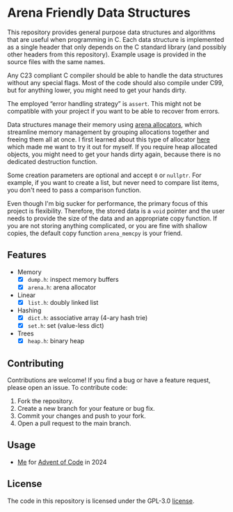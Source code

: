 # Arena Friendly Data Structures

This repository provides general purpose data structures and algorithms that are useful when
programming in C. Each data structure is implemented as a single header that only depends on the C
standard library (and possibly other headers from this repository). Example usage is provided in the
source files with the same names.

Any C23 compliant C compiler should be able to handle the data structures without any special flags.
Most of the code should also compile under C99, but for anything lower, you might need to get your
hands dirty.

The employed “error handling strategy” is `assert`. This might not be compatible with your project
if you want to be able to recover from errors.

Data structures manage their memory using [arena
allocators](https://www.rfleury.com/p/untangling-lifetimes-the-arena-allocator), which streamline
memory management by grouping allocations together and freeing them all at once. I first learned
about this type of allocator [here](https://nullprogram.com/blog/2023/09/27/) which made me want to
try it out for myself. If you require heap allocated objects, you might need to get your hands dirty
again, because there is no dedicated destruction function.

Some creation parameters are optional and accept `0` or `nullptr`. For example, if you want to
create a list, but never need to compare list items, you don't need to pass a comparison function.

Even though I'm big sucker for performance, the primary focus of this project is flexibility.
Therefore, the stored data is a `void` pointer and the user needs to provide the size of the data
and an appropriate copy function. If you are not storing anything complicated, or you are fine with
shallow copies, the default copy function `arena_memcpy` is your friend.

## Features

- Memory
    - [x] `dump.h`: inspect memory buffers
    - [x] `arena.h`: arena allocator
- Linear
    - [x] `list.h`: doubly linked list
- Hashing
    - [x] `dict.h`: associative array (4-ary hash trie)
    - [x] `set.h`: set (value-less dict)
- Trees
    - [x] `heap.h`: binary heap

## Contributing

Contributions are welcome! If you find a bug or have a feature request, please open an issue. To
contribute code:

1. Fork the repository.
2. Create a new branch for your feature or bug fix.
3. Commit your changes and push to your fork.
4. Open a pull request to the main branch.

## Usage

- [Me](https://github.com/hheinzer/advent-of-code-c/tree/main/2024) for [Advent of
  Code](https://adventofcode.com/) in 2024

## License

The code in this repository is licensed under the GPL-3.0 [license](LICENSE).
